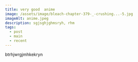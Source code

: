 ```yaml
---
title: very good  anime
image: /assets/image/bleach-chapter-379-_-crushing...-5.jpg
imageAlt: anime.jpeg
description: sgjsghjghmsryh, rhm
tags:
  - post
  - main
  - recent
---
```

b﻿trhjwrgjmhkekryn